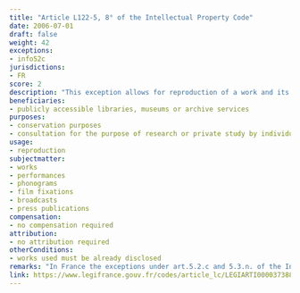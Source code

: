 ```yaml
---
title: "Article L122-5, 8° of the Intellectual Property Code"
date: 2006-07-01
draft: false
weight: 42
exceptions:
- info52c
jurisdictions:
- FR
score: 2
description: "This exception allows for reproduction of a work and its representation made for conservation purposes or to preserve the conditions of its consultation for the purpose of research or private study by individuals, in the premises of the institution and on dedicated terminals in publicly accessible libraries, museums or archive services, provided that they do not pursue any economic or commercial advantage." 
beneficiaries:
- publicly accessible libraries, museums or archive services
purposes: 
- conservation purposes 
- consultation for the purpose of research or private study by individuals
usage:
- reproduction
subjectmatter:
- works
- performances
- phonograms
- film fixations
- broadcasts
- press publications
compensation:
- no compensation required
attribution: 
- no attribution required
otherConditions: 
- works used must be already disclosed
remarks: "In France the exceptions under art.5.2.c and 5.3.n. of the InfoSoc directive share one provision. The reproduction exception extends to all related rights under art. 211-3, 7° IPC."
link: https://www.legifrance.gouv.fr/codes/article_lc/LEGIARTI000037388886/
---
```

